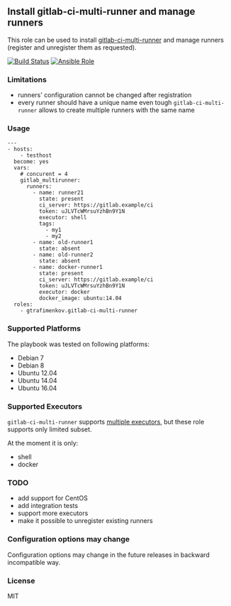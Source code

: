 ## Install gitlab-ci-multi-runner and manage runners

This role can be used to install [gitlab-ci-multi-runner](https://gitlab.com/gitlab-org/gitlab-ci-multi-runner) and manage runners (register and unregister them as requested).

[![Build Status](https://travis-ci.org/gtrafimenkov/ansible-role-gitlab-ci-multi-runner.svg)](http://travis-ci.org/gtrafimenkov/ansible-role-gitlab-ci-multi-runner)
[![Ansible Role](https://img.shields.io/badge/role-gtrafimenkov.gitlab--ci--multi--runner-blue.svg?maxAge=2592000)](https://galaxy.ansible.com/gtrafimenkov/gitlab-ci-multi-runner)

### Limitations

- runners' configuration cannot be changed after registration
- every runner should have a unique name even tough `gitlab-ci-multi-runner` allows to create multiple runners with the same name

### Usage

```
---
- hosts:
    - testhost
  become: yes
  vars:
    # concurent = 4
    gitlab_multirunner:
      runners:
        - name: runner21
          state: present
          ci_server: https://gitlab.example/ci
          token: uJLVTcWMrsuYzhBn9Y1N
          executor: shell
          tags:
            - my1
            - my2
        - name: old-runner1
          state: absent
        - name: old-runner2
          state: absent
        - name: docker-runner1
          state: present
          ci_server: https://gitlab.example/ci
          token: uJLVTcWMrsuYzhBn9Y1N
          executor: docker
          docker_image: ubuntu:14.04
  roles:
    - gtrafimenkov.gitlab-ci-multi-runner
```

### Supported Platforms

The playbook was tested on following platforms:

- Debian 7
- Debian 8
- Ubuntu 12.04
- Ubuntu 14.04
- Ubuntu 16.04

### Supported Executors

`gitlab-ci-multi-runner` supports [multiple executors](https://gitlab.com/gitlab-org/gitlab-ci-multi-runner/tree/master/docs/executors), but these role supports only limited subset.

At the moment it is only:

- shell
- docker

### TODO

- add support for CentOS
- add integration tests
- support more executors
- make it possible to unregister existing runners

### Configuration options may change

Configuration options may change in the future releases in backward incompatible way.

### License

MIT
